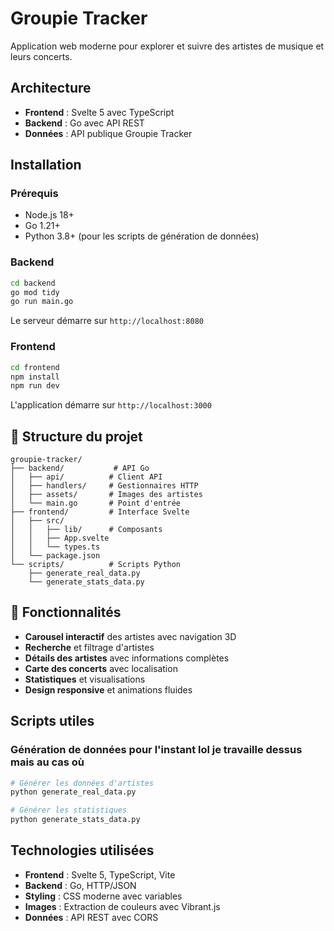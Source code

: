 # Groupie Tracker

Application web moderne pour explorer et suivre des artistes de musique et leurs concerts.

## Architecture

- **Frontend** : Svelte 5 avec TypeScript
- **Backend** : Go avec API REST
- **Données** : API publique Groupie Tracker

## Installation

### Prérequis

- Node.js 18+
- Go 1.21+
- Python 3.8+ (pour les scripts de génération de données)

### Backend

```bash
cd backend
go mod tidy
go run main.go
```

Le serveur démarre sur `http://localhost:8080`

### Frontend

```bash
cd frontend
npm install
npm run dev
```

L'application démarre sur `http://localhost:3000`

## 📁 Structure du projet

```
groupie-tracker/
├── backend/           # API Go
│   ├── api/          # Client API
│   ├── handlers/     # Gestionnaires HTTP
│   ├── assets/       # Images des artistes
│   └── main.go       # Point d'entrée
├── frontend/         # Interface Svelte
│   ├── src/
│   │   ├── lib/      # Composants
│   │   ├── App.svelte
│   │   └── types.ts
│   └── package.json
└── scripts/          # Scripts Python
    ├── generate_real_data.py
    └── generate_stats_data.py
```

## 🎯 Fonctionnalités

- **Carousel interactif** des artistes avec navigation 3D
- **Recherche** et filtrage d'artistes
- **Détails des artistes** avec informations complètes
- **Carte des concerts** avec localisation
- **Statistiques** et visualisations
- **Design responsive** et animations fluides

## Scripts utiles

### Génération de données pour l'instant lol je travaille dessus mais au cas où

```bash
# Générer les données d'artistes
python generate_real_data.py

# Générer les statistiques
python generate_stats_data.py
```

## Technologies utilisées

- **Frontend** : Svelte 5, TypeScript, Vite
- **Backend** : Go, HTTP/JSON
- **Styling** : CSS moderne avec variables
- **Images** : Extraction de couleurs avec Vibrant.js
- **Données** : API REST avec CORS

